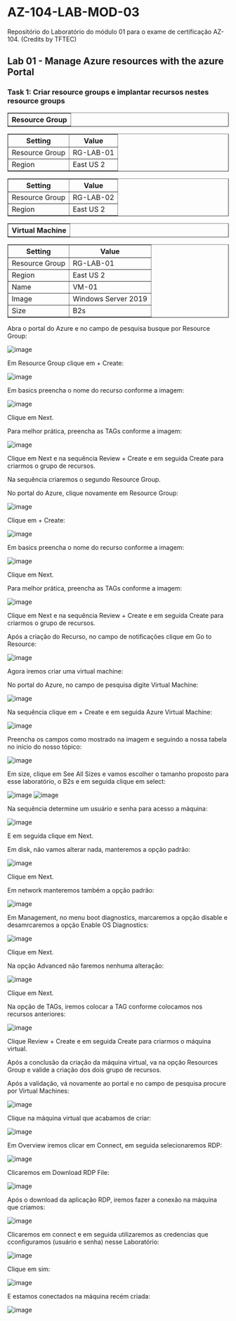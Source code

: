# AZ-104-LAB-MOD-03
Repositório do Laboratório do módulo 01 para o exame de certificação AZ-104. (Credits by TFTEC)

<h2>Lab 01 - Manage Azure resources with the azure Portal</h2>

<h3>Task 1:	Criar resource groups e implantar recursos nestes resource groups</h3>

<table border="1">    
  <tr>
    <th colspan="1">Resource Group</th> 
</table>

<table border="1">    
  <tr>
    <th colspan="1">Setting</th>  	              
    <th colspan="2">Value</th>
  </tr>
<td>Resource Group</td>
    <td>RG-LAB-01</td>
  </tr>
  <tr>
    <td>Region </td>
    <td>East US 2</td>
  </tr>
 </table>
 
 <table border="1">    
  <tr>
    <th colspan="1">Setting</th>  	              
    <th colspan="2">Value</th>
  </tr>
<td>Resource Group</td>
    <td>RG-LAB-02</td>
  </tr>
  <tr>
    <td>Region </td>
    <td>East US 2</td>
  </tr>
 </table>
 
 <table border="1">    
  <tr>
    <th colspan="1">Virtual Machine</th> 
</table>

<table border="1">    
  <tr>
    <th colspan="1">Setting</th>  	              
    <th colspan="2">Value</th>
  </tr>
<td>Resource Group</td>
    <td>RG-LAB-01</td>
  </tr>
  <tr>
    <td>Region </td>
    <td>East US 2</td>
  </tr>
  <td>Name</td>
    <td>VM-01</td>
  </tr>
  <tr>
    <td>Image</td>
    <td>Windows Server 2019</td>
  </tr>
  <tr>
    <td>Size</td>
    <td>B2s</td>
  </tr>
 </table>
 
 Abra o portal do Azure e no campo de pesquisa busque por Resource Group: 

![image](https://user-images.githubusercontent.com/107069287/188698335-20367846-81f1-4af7-a9b2-60e6fb6f8666.png)

Em Resource Group clique em + Create: 

![image](https://user-images.githubusercontent.com/107069287/188700702-991f683b-fc2d-48aa-a643-9b0e774edbd4.png)

Em basics preencha o nome do recurso conforme a imagem: 

![image](https://user-images.githubusercontent.com/107069287/188700953-fb98fbec-c8a0-49e4-b516-1747eae2f16f.png)

Clique em Next. 

Para melhor prática, preencha as TAGs conforme a imagem: 

![image](https://user-images.githubusercontent.com/107069287/188702837-89d885b1-0c99-4071-a362-386ecbed3f99.png)

Clique em Next e na sequência Review + Create e em seguida Create para criarmos o grupo de recursos. 

Na sequência criaremos o segundo Resource Group. 

No portal do Azure, clique novamente em Resource Group: 

![image](https://user-images.githubusercontent.com/107069287/188703302-7ef8a01e-24c3-4614-a091-f789c12522bb.png)

Clique em + Create: 

![image](https://user-images.githubusercontent.com/107069287/188703364-254f497f-4ffb-4a06-adb4-7f54a57d8b56.png)

Em basics preencha o nome do recurso conforme a imagem: 

![image](https://user-images.githubusercontent.com/107069287/188703709-9e4a147c-4573-4358-a67f-30f20fec35c2.png)

Clique em Next. 

Para melhor prática, preencha as TAGs conforme a imagem: 

![image](https://user-images.githubusercontent.com/107069287/188703816-25b1b2ae-f029-4989-86d1-17fc63037b39.png)

Clique em Next e na sequência Review + Create e em seguida Create para criarmos o grupo de recursos. 

Após a criação do Recurso, no campo de notificações clique em Go to Resource: 

![image](https://user-images.githubusercontent.com/107069287/188704286-8f03de1d-c9a4-40a1-9282-ca5066ffd044.png)

Agora iremos criar uma virtual machine: 

No portal do Azure, no campo de pesquisa digite Virtual Machine: 

![image](https://user-images.githubusercontent.com/107069287/188704818-c0464a97-004e-4ba9-b667-ac3134184a30.png)

Na sequência clique em + Create e em seguida Azure Virtual Machine: 

![image](https://user-images.githubusercontent.com/107069287/188704989-11c4dcfe-0ef6-449b-b6be-6d3529f7d9d8.png)

Preencha os campos como mostrado na imagem e seguindo a nossa tabela no início do nosso tópico: 

![image](https://user-images.githubusercontent.com/107069287/188705340-cf66e761-9cb7-45e6-af87-698f8e82c132.png)

Em size, clique em See All Sizes e vamos escolher o tamanho proposto para esse laboratório, o B2s e em seguida clique em select: 

![image](https://user-images.githubusercontent.com/107069287/188707611-f1d60f24-c7b2-4845-bc86-dc3216499a83.png)
![image](https://user-images.githubusercontent.com/107069287/188707643-c5fbe111-7a30-48fb-9b8d-8caf6a3cbfbd.png)

Na sequência determine um usuário e senha para acesso a máquina: 

![image](https://user-images.githubusercontent.com/107069287/188707881-2cb646b6-106c-49ea-846f-e71fb6e4d527.png)

E em seguida clique em Next. 

Em disk, não vamos alterar nada, manteremos a opção padrão: 

![image](https://user-images.githubusercontent.com/107069287/188709233-1b5a64db-ced3-4298-8751-75187422167b.png)

Clique em Next. 

Em network manteremos também a opção padrão: 

![image](https://user-images.githubusercontent.com/107069287/188709569-f6cc6b5a-0eae-4630-ac92-3ae1330ebc15.png)

Em Management, no menu boot diagnostics, marcaremos a opção disable e desamrcaremos a opção Enable OS Diagnostics: 

![image](https://user-images.githubusercontent.com/107069287/188721528-2c38a883-97a3-46d2-a68a-9fb4cb43b205.png)

Clique em Next. 

Na opção Advanced não faremos nenhuma alteração: 

![image](https://user-images.githubusercontent.com/107069287/188710232-2917fcb3-3e69-4f98-8ade-eff2b432aa24.png)

Clique em Next. 

Na opção de TAGs, iremos colocar a TAG conforme colocamos nos recursos anteriores: 

![image](https://user-images.githubusercontent.com/107069287/188710442-892ec5aa-e601-438a-b67c-6eca617f8e5c.png)

Clique Review + Create e em seguida Create para criarmos o máquina virtual. 

Após a conclusão da criação da máquina virtual, va na opção Resources Group e valide a criação dos dois grupo de recursos. 

Após a validação, vá novamente ao portal e no campo de pesquisa procure por Virtual Machines: 

![image](https://user-images.githubusercontent.com/107069287/188722584-7ee2c156-83a0-45ea-98ee-c645afd7035b.png)

Clique na máquina virtual que acabamos de criar: 

![image](https://user-images.githubusercontent.com/107069287/188722777-3c7e7421-3653-4d0a-8d82-c17c1ce745de.png)

Em Overview iremos clicar em Connect, em seguida selecionaremos RDP: 

![image](https://user-images.githubusercontent.com/107069287/188722885-dc76fe7d-aa60-45d0-bf2c-d913379a9d32.png)

Clicaremos em Download RDP File: 

![image](https://user-images.githubusercontent.com/107069287/188722989-d4c08d10-0e46-4fbd-89bc-c6b57b2e8c62.png)

Após o download da aplicação RDP, iremos fazer a conexão na máquina que criamos: 

![image](https://user-images.githubusercontent.com/107069287/188723102-c580486b-19a7-4344-ac27-9d4e1f7808da.png)

Clicaremos em connect e em seguida utilizaremos as credencias que cconfiguramos (usuário e senha) nesse Laboratório: 

![image](https://user-images.githubusercontent.com/107069287/188723219-f9e74163-156e-4b41-a31f-a4ebdda5bbc1.png)

Clique em sim:

![image](https://user-images.githubusercontent.com/107069287/188723350-d73a9711-53bb-4dba-85f6-cde0f33d563c.png)

E estamos conectados na máquina recém criada: 

![image](https://user-images.githubusercontent.com/107069287/188723507-67449a1b-3831-427d-b2bf-334b4e1f5c9c.png)























